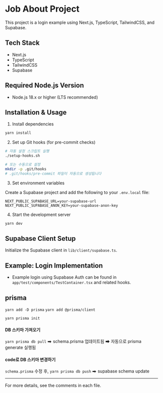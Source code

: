 # Job About Project

This project is a login example using Next.js, TypeScript, TailwindCSS, and Supabase.

## Tech Stack

- Next.js
- TypeScript
- TailwindCSS
- Supabase

## Required Node.js Version

- Node.js 18.x or higher (LTS recommended)

## Installation & Usage

1. Install dependencies

```bash
yarn install
```

2. Set up Git hooks (for pre-commit checks)

```bash
# 자동 설정 스크립트 실행
./setup-hooks.sh

# 또는 수동으로 설정
mkdir -p .git/hooks
# .git/hooks/pre-commit 파일이 자동으로 생성됩니다
```

3. Set environment variables

Create a Supabase project and add the following to your `.env.local` file:

```
NEXT_PUBLIC_SUPABASE_URL=your-supabase-url
NEXT_PUBLIC_SUPABASE_ANON_KEY=your-supabase-anon-key
```

4. Start the development server

```bash
yarn dev
```

## Supabase Client Setup

Initialize the Supabase client in `lib/client/supabase.ts`.

## Example: Login Implementation

- Example login using Supabase Auth can be found in `app/test/components/TestContainer.tsx` and related hooks.

## prisma

`yarn add -D prisma`
`yarn add @prisma/client`

`yarn prisma init`

#### DB 스키마 가져오기

`yarn prisma db pull`
⮕ schema.prisma 업데이트됨
⮕ 자동으로 prisma generate 실행됨

#### code로 DB 스키마 변경하기

`schema.prisma` 수정 후, `yarn prisma db push`
⮕ supabase schema update

---

For more details, see the comments in each file.
